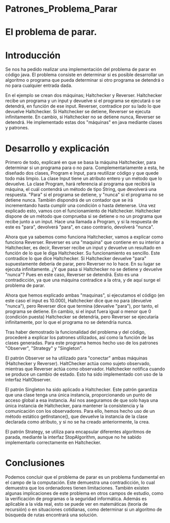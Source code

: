 # Patrones_Problema_Parar

# El problema de parar.

# Introducción
Se nos ha pedido realizar una implementación del problema de parar en código java. El problema consiste en determinar si es posible desarrollar un algoritmo o programa que pueda determinar si otro programa se detendrá o no para cualquier entrada dada.

En el ejemplo se crean dos máquinas; Haltchecker y Reverser. Haltchecker recibe un programa y un input y devuelve si el programa se ejecutará o se detendrá, en función de ese input. Reverser, contradice por su lado lo que devuelve Haltchecker. Si Haltchecker se detiene, Reverser se ejecuta infinitamente. En cambio, si Haltchecker no se detiene nunca, Reverser se detendrá. He implementado estas dos "máquinas" en java mediante clases y patrones.

# Desarrollo y explicación
Primero de todo, explicaré en que se basa la máquina Haltchecker, para determinar si un programa para o no para. Complementariamente a esta, he diseñado dos clases, Program e Input, para reutilizar código y que quede todo más limpio. La clase Input tiene un atributo entero y un método que lo devuelve. La clase Program, hará referencia al programa que recibirá la máquina, el cuál contendrá un método de tipo String, que devolverá una respuesta. "Para" si el programa se detiene, y "nunca" si el programa no se detiene nunca. También dispondrá de un contador que se irá incrementando hasta cumplir una condición o hasta detenerse.
Una vez explicado esto, vamos con el funcionamiento de Haltchecker. Haltchecker dispone de un método que comprueba si se detiene o no un programa que recibe junto a un input. Hace una llamada a Program, y si la respuesta de este es "para", devolverá "para", en caso contrario, devolverá "nunca".

Ahora que ya sabemos como funciona Haltchecker, vamos a explicar como funciona Reverser. Reverser es una "maquina" que contiene en su interior a Haltchecker, es decir, Reverser recibe un input y devuelve un resultado en función de lo que le diga Haltchecker. Su funcionamiento es sencillo. Este contradice lo que dice Haltchecker. Si Haltchecker devuelve "para" supuestamente debería de parar, pero Reverser no lo hace. En su lugar se ejecuta infinitamente. ¿Y que pasa si Haltchecker no se detiene y devuelve "nunca"? Pues en este caso, Reverser se detendrá. Esto es una contradicción, ya que una máquina contradice a la otra, y de aquí surge el problema de parar.

Ahora que hemos explicado ambas "maquinas", si ejecutamos el código (en este caso el input es 10.000), Haltchecker dice que no para (devuelve "nunca"), pero Reverser dice que termina (devuelve "para"), por tanto, el programa se detiene. En cambio, si el input fuera igual o menor que 0 (condición puesta) Haltchecker se detendría, pero Reverser se ejecutaría infinitamente, por lo que el programa no se detendría nunca.

Tras haber demostrado la funcionalidad del problema y del código, procederé a explicar los patrones utilizados, así como la función de las clases generadas.
Para este programa hemos hecho uso de los patrones "Observer", "Strategy" y "Singleton".

El patrón Observer se ha utilizado para "conectar" ambas máquinas (Haltchecker y Reverser). HaltChecker actúa como sujeto observado, mientras que Reverser actúa como observador. Haltchecker notifica cuando se produce un cambio de estado. Esto ha sido implementado con uso de la interfaz HaltObserver. 

El patrón Singleton ha sido aplicado a Haltchecker. Este patrón garantiza que una clase tenga una única instancia, proporcionando un punto de acceso global a esa instancia. Así nos aseguramos de que solo haya una única instancia de Haltchecker, para mantener la consistencia y la comunicación con los observadores. Para ello, hemos hecho uso de un método estático getInstance(), que devuelve la instancia de la clase declarada como atributo, y si no se ha creado anteriormente, la crea.

El patrón Strategy, se utiliza para encapsular diferentes algoritmos de parada, mediante la interfaz StopAlgorithm, aunque no he sabido implementarlo correctamente en Haltchecker.

# Conclusiones
Podemos concluir que el problema de parar es un problema fundamental en el campo de la computación. Este demuestra una contradicción, lo cual demuestra que los ordenadores tienen limitaciones. 
También existen algunas implicaciones de este problema en otros campos de estudio, como la verificación de programas o la seguridad informática. Además es aplicable a la vida real, esto se puede ver en matemáticas (teoría de recursión) o en situaciones cotidianas, como determinar si un algoritmo de búsqueda de rutas encontrará una solución.






